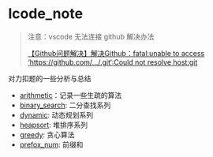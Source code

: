 # lcode_note

> 注意：vscode 无法连接 github 解决办法
> 
> [【Github问题解决】解决Github：fatal:unable to access ‘https://github.com/.../.git‘:Could not resolve host:git](https://blog.csdn.net/m0_72594605/article/details/132559545?ops_request_misc=&request_id=&biz_id=102&utm_term=fatal:%20unable%20to%20access%20%27https&utm_medium=distribute.pc_search_result.none-task-blog-2~all~sobaiduweb~default-0-132559545.142^v100^pc_search_result_base8&spm=1018.2226.3001.4187)

对力扣题的一些分析与总结
- [arithmetic](arithmetic.md)：记录一些生疏的算法
- [binary_search](binary_search.md): 二分查找系列
- [dynamic](dynamic.md): 动态规划系列
- [heapsort](heapsort.md): 堆排序系列
- [greedy](greedy_al.md): 贪心算法
- [prefox_num](prefix_sum.md): 前缀和

